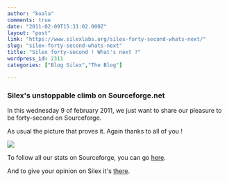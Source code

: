 ```yaml
---
author: "koala"
comments: true
date: "2011-02-09T15:31:02.000Z"
layout: "post"
link: "https://www.silexlabs.org/silex-forty-second-whats-next/"
slug: "silex-forty-second-whats-next"
title: "Silex forty-second ! What's next ?"
wordpress_id: 2311
categories: ["Blog Silex","The Blog"]

---
```

### Silex's unstoppable climb on Sourceforge.net


In this wednesday 9 of february 2011, we just want to share our pleasure to be forty-second on Sourceforge.

As usual the picture that proves it. Again thanks to all of you !

[![](https://www.silexlabs.org/wp-content/uploads/2011/02/Silex-42ème2-680x510.png)](https://www.silexlabs.org/2011/02/silex-forty-second-whats-next/silex-42eme-3/)

To follow all our stats on Sourceforge, you can go [here](http://sourceforge.net/project/stats/?group_id=192954&ugn=silex).

And to give your opinion on Silex it's [there](http://sourceforge.net/projects/silex/).

